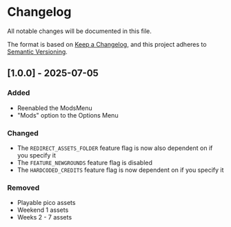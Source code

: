 # Changelog
All notable changes will be documented in this file.

The format is based on [Keep a Changelog](https://keepachangelog.com/en/1.0.0/),
and this project adheres to [Semantic Versioning](https://semver.org/spec/v2.0.0.html).



## [1.0.0] - 2025-07-05

### Added
- Reenabled the ModsMenu
- "Mods" option to the Options Menu

### Changed
- The `REDIRECT_ASSETS_FOLDER` feature flag is now also dependent on if you specify it
- The `FEATURE_NEWGROUNDS` feature flag is disabled
- The `HARDCODED_CREDITS` feature flag is now dependent on if you specify it

### Removed
- Playable pico assets
- Weekend 1 assets
- Weeks 2 - 7 assets
